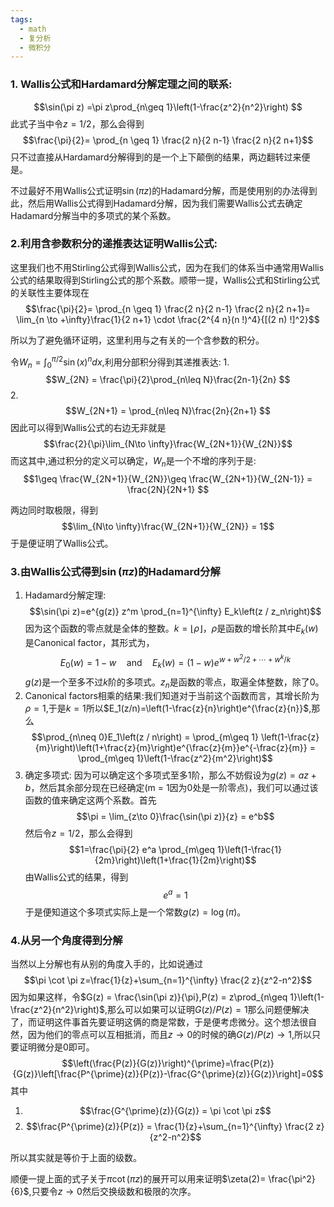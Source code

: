 ```yaml
---
tags:
  - math
  - 复分析
  - 微积分
---
```


### 1. Wallis公式和Hardamard分解定理之间的联系:
$$\sin(\pi z) =\pi z\prod_{n\geq
1}\left(1-\frac{z^2}{n^2}\right) $$此式子当中令$z =1/2$，那么会得到
$$\frac{\pi}{2}= \prod_{n \geq 1} \frac{2 n}{2 n-1} \frac{2
n}{2
n+1}$$只不过直接从Hardamard分解得到的是一个上下颠倒的结果，两边翻转过来便是。

不过最好不用Wallis公式证明$\sin(\pi z)$的Hadamard分解，而是使用别的办法得到此，然后用Wallis公式得到Hadamard分解，因为我们需要Wallis公式去确定Hadamard分解当中的多项式的某个系数。

### 2.利用含参数积分的递推表达证明Wallis公式:

这里我们也不用Stirling公式得到Wallis公式，因为在我们的体系当中通常用Wallis公式的结果取得到Stirling公式的那个系数。顺带一提，Wallis公式和Stirling公式的关联性主要体现在
$$\frac{\pi}{2}= \prod_{n \geq 1} \frac{2 n}{2 n-1} \frac{2
n}{2 n+1}= \lim_{n \to +\infty}\frac{1}{2 n+1} \cdot \frac{2^{4
n}(n !)^4}{[(2 n) !]^2}$$

所以为了避免循环证明，这里利用与之有关的一个含参数的积分。

令$W_n = \int_{0}^{\pi/2}\sin(x)^ndx$,利用分部积分得到其递推表达:
1.  
$$W_{2N} = \frac{\pi}{2}\prod_{n\leq N}\frac{2n-1}{2n}  $$
2.  $$W_{2N+1} = \prod_{n\leq N}\frac{2n}{2n+1} $$
因此可以得到Wallis公式的右边无非就是
$$\frac{2}{\pi}\lim_{N\to
\infty}\frac{W_{2N+1}}{W_{2N}}$$而这其中,通过积分的定义可以确定，$W_n$是一个不增的序列于是:
$$1\geq \frac{W_{2N+1}}{W_{2N}}\geq \frac{W_{2N+1}}{W_{2N-1}}
= \frac{2N}{2N+1} $$

两边同时取极限，得到
$$\lim_{N\to \infty}\frac{W_{2N+1}}{W_{2N}} =
1$$于是便证明了Wallis公式。

### 3.由Wallis公式得到$\sin(\pi z)$的Hadamard分解

1.  Hadamard分解定理:$$\sin(\pi
    z)=e^{g(z)} z^m \prod_{n=1}^{\infty} E_k\left(z /
    z_n\right)$$因为这个函数的零点就是全体的整数。$k = \lfloor \rho\rfloor$，$\rho$是函数的增长阶其中$E_k(w)$是Canonical factor，其形式为，  $$E_0(w)=1-w \quad \text{and}\quad
    E_k(w)=(1-w) e^{w+w^2 / 2+\cdots+w^k /
    k}$$$g(z)$是一个至多不过$k$阶的多项式。$z_n$是函数的零点，取遍全体整数，除了0。
2.  Canonical factors相乘的结果:我们知道对于当前这个函数而言，其增长阶为$\rho=1$,于是$k=1$所以$E_1(z/n)=\left(1-\frac{z}{n}\right)e^{\frac{z}{n}}$,那么$$\prod_{n\neq
    0}E_1\left(z / n\right) = \prod_{m\geq 1}
    \left(1-\frac{z}{m}\right)\left(1+\frac{z}{m}\right)e^{\frac{z}{m}}e^{-\frac{z}{m}}
    = \prod_{m\geq 1}\left(1-\frac{z^2}{m^2}\right)$$
3.  确定多项式:
    因为可以确定这个多项式至多1阶，那么不妨假设为$g(z)= az+b$，然后其余部分现在已经确定(m = 1因为0处是一阶零点)，我们可以通过该函数的值来确定这两个系数。首先$$\pi
    = \lim_{z\to 0}\frac{\sin(\pi z)}{z} = e^b$$然后令$z =1/2$，那么会得到$$1=\frac{\pi}{2} e^a \prod_{m\geq
    1}\left(1-\frac{1}{2m}\right)\left(1+\frac{1}{2m}\right)$$由Wallis公式的结果，得到$$e^a
    = 1$$于是便知道这个多项式实际上是一个常数$g(z)=\log(\pi)$。

### 4.从另一个角度得到分解

当然以上分解也有从别的角度入手的，比如说通过
$$\pi \cot \pi z=\frac{1}{z}+\sum_{n=1}^{\infty} \frac{2
z}{z^2-n^2}$$因为如果这样，令$G(z) = \frac{\sin(\pi z)}{\pi},P(z) = z\prod_{n\geq 1}\left(1-\frac{z^2}{n^2}\right)$,那么可以如果可以证明$G(z)/P(z)=1$那么问题便解决了，而证明这件事首先要证明这俩的商是常数，于是便考虑微分。这个想法很自然，因为他们的零点可以互相抵消，而且$z\to 0$的时候的确$G(z)/P(z) \to 1$,所以只要证明微分是0即可。
$$\left(\frac{P(z)}{G(z)}\right)^{\prime}=\frac{P(z)}{G(z)}\left[\frac{P^{\prime}(z)}{P(z)}-\frac{G^{\prime}(z)}{G(z)}\right]=0$$其中

1.  $$\frac{G^{\prime}(z)}{G(z)} = \pi \cot \pi z$$
2.  $$\frac{P^{\prime}(z)}{P(z)} =
    \frac{1}{z}+\sum_{n=1}^{\infty} \frac{2 z}{z^2-n^2}$$

所以其实就是等价于上面的级数。

顺便一提上面的式子关于$\pi\cot(\pi z)$的展开可以用来证明$\zeta(2)= \frac{\pi^2}{6}$,只要令$z \to 0$然后交换级数和极限的次序。